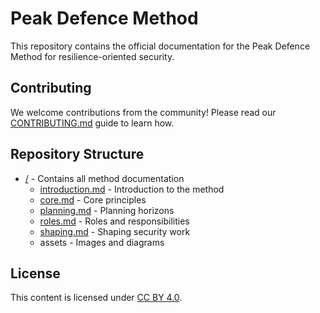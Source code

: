 # Peak Defence Method

This repository contains the official documentation for the Peak Defence Method for resilience-oriented security.

## Contributing

We welcome contributions from the community! Please read our [CONTRIBUTING.md](CONTRIBUTING.md) guide to learn how.

## Repository Structure

- [/](https://github.com/peakdefence/method) - Contains all method documentation
  - [introduction.md](introduction.md) - Introduction to the method
  - [core.md](core.md) - Core principles
  - [planning.md](planning.md) - Planning horizons
  - [roles.md](roles.md) - Roles and responsibilities
  - [shaping.md](shaping.md) - Shaping security work
  - assets - Images and diagrams

## License

This content is licensed under [CC BY 4.0](LICENSE.md).